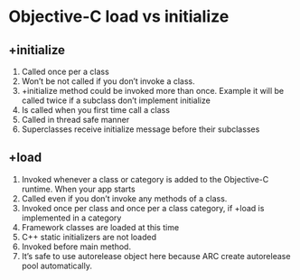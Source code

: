 # Objective-C load vs initialize

## +initialize

1. Called once per a class
2. Won’t be not called if you don’t invoke a class.
3. +initialize method could be invoked more than once.
   Example it will be called twice if a subclass don’t implement initialize
4. Is called when you first time call a class
5. Called in thread safe manner
6. Superclasses receive initialize message before their subclasses

## +load

1. Invoked whenever a class or category is added to the Objective-C runtime. When your app starts
2. Called even if you don’t invoke any methods of a class.
3. Invoked once per class and once per a class category, if +load is implemented in a category
4. Framework classes are loaded at this time
5. C++ static initializers are not loaded
6. Invoked before main method.
7. It’s safe to use autorelease object here because ARC create autorelease pool automatically.